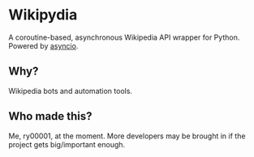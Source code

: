 # Wikipydia
A coroutine-based, asynchronous Wikipedia API wrapper for Python.  
Powered by [asyncio](https://docs.python.org/3/library/asyncio.html "asyncio").  

## Why?
Wikipedia bots and automation tools.  

## Who made this?
Me, ry00001, at the moment. More developers may be brought in if the project gets big/important enough.  
